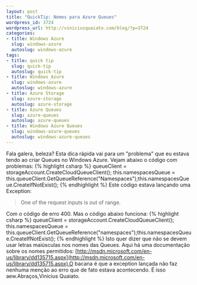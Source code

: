 ```yaml
--- 
layout: post
title: "QuickTip: Nomes para Azure Queues"
wordpress_id: 3724
wordpress_url: http://viniciusquaiato.com/blog/?p=3724
categories: 
- title: Windows Azure
  slug: windows-azure
  autoslug: windows-azure
tags: 
- title: quick tip
  slug: quick-tip
  autoslug: quick-tip
- title: Windows Azure
  slug: windows-azure
  autoslug: windows-azure
- title: Azure Storage
  slug: azure-storage
  autoslug: azure-storage
- title: Azure Queues
  slug: azure-queues
  autoslug: azure-queues
- title: Windows Azure Queues
  slug: windows-azure-queues
  autoslug: windows-azure-queues
---
```

Fala galera, beleza? Esta dica rápida vai para um "problema" que eu estava tendo ao criar Queues no Windows Azure. Vejam abaixo o código com problemas:
{% highlight csharp %}
queueClient = storageAccount.CreateCloudQueueClient();  this.namespacesQueue = this.queueClient.GetQueueReference("Namespaces");this.namespacesQueue.CreateIfNotExist();
{% endhighlight %}
Este código estava lançando uma Exception:<blockquote>One of the request inputs is out of range.</blockquote>Com o código de erro 400. Mas o código abaixo funciona:
{% highlight csharp %}
queueClient = storageAccount.CreateCloudQueueClient();  this.namespacesQueue = this.queueClient.GetQueueReference("namespaces");this.namespacesQueue.CreateIfNotExist();
{% endhighlight %}
Isto quer dizer que não se devem usar letras maiúsculas nos nomes das Queues. Aqui há uma documentação sobre os nomes permitidos: [http://msdn.microsoft.com/en-us/library/dd135715.aspx](http://msdn.microsoft.com/en-us/library/dd135715.aspx).O bacana é que a exception lançada não faz nenhuma menção ao erro que de fato estava acontecendo. É isso aew.Abraços,Vinicius Quaiato.
